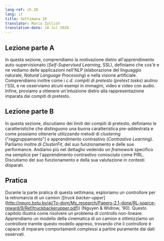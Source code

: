 ```yaml
---
lang-ref: ch.10
lang: it
title: Settimana 10
translator: Marco Zullich
translation-date: 10 Jul 2020
---
```



## Lezione parte A

In questa sezione, comprendiamo la motivazione dietro all'apprendimento auto-supervisionato (*Self-Supervised Learning*, SSL), definiamo che cos'è e ne vediamo delle applicazioni nell'NLP (elaborazione del linguaggio naturale, *Natural Language Processing*) e nella visione artificiale. Comprendiamo inoltre come i *c.d.* *compiti di pretesto* (*pretext tasks*) aiutino l'SSL e ne osserviamo alcuni esempi in immagini, video e video con audio. Infine, proviamo a ottenere un'intuizione dietro alla rappresentazione imparata dai compiti di pretesto.

<!-- In this section, we understand the motivation behind Self-Supervised Learning (SSL), define what it is and see some of its applications in NLP and Computer Vision. We understand how pretext tasks aid with SSL and see some example pretext tasks in images, videos and videos with sound. Finally, we try to get an intuition behind the representation learned by pretext tasks. -->


## Lezione parte B

In questa sezione, discutiamo dei limiti dei compiti di pretesto, definiamo le caratteristiche che distinguono una buona caratteristica pre-addestrata e come possiamo ottenerle utilizzando metodi di *clustering* ("raggruppamento") e apprendimento contrastivo (*Contrastive Learning*). Parliamo inoltre di *ClusterFit*, del suo funzionamento e delle sue performance. Andiamo più nel dettaglio vedendo un *framework* specifico ma semplice per l'apprendimento contrastivo conosciuto come PIRL. Discutiamo del suo funzionamento e della sua valutazione in contesti disparati.

<!-- In this section, we discuss the shortcomings of pretext tasks, define characteristics that make a good pretrained feature, and how we can achieve this using Clustering and Contrastive Learning. We then learn about ClusterFit, its steps and performance. We further dive into a specific simple framework for Contrastive Learning known as PIRL. We discuss its working as well as its evaluation in different contexts. -->

## Pratica

<!-- ## Practicum -->

Durante la parte pratica di questa settimana, esploriamo un controllore per la retromarcia di un camion ([*truck backer-upper*] (http://neuro.bstu.by/ai/To-dom/My_research/Papers-2.1-done/RL-sparce-reward/9/Ref/truckbackerupper.pdf)) (Nguyen & Widrow, '90).
Questo capitolo illustra come risolvere un problema di controllo non-lineare.
Apprendiamo un modello della cinematica di un camion e ottimizziamo un controllore tramite questo modello appreso, trovando che il controllore è capace di imparare comportamenti complessi a partire puramente dai dati osservati.

<!-- During this week's practicum, we explore the [Truck Backer-Upper](http://neuro.bstu.by/ai/To-dom/My_research/Papers-2.1-done/RL-sparce-reward/9/Ref/truckbackerupper.pdf) (Nguyen & Widrow, '90). -->
<!-- This problem shows how to solve an non-linear control problem using neural networks.
We learn a model of a truck's kinematics, and optimize a controller through this learned model, finding that the controller is able to learn complex behaviors through purely observational data. -->
